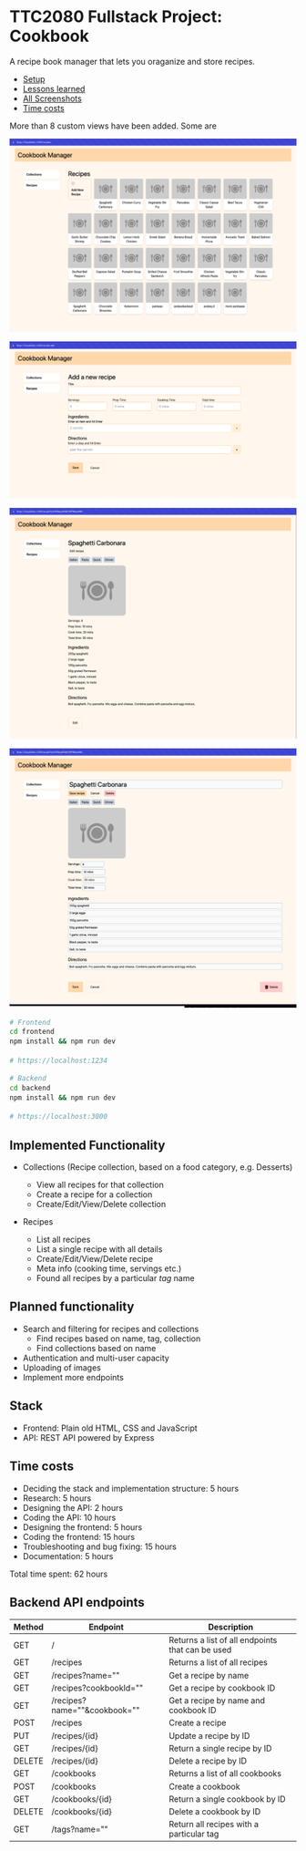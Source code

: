 # TTC2080 Fullstack Project: Cookbook

A recipe book manager that lets you oraganize and store recipes.

- [Setup](./docs/setup.md)
- [Lessons learned](./docs/lessons-learned.md)
- [All Screenshots](./screenshots/)
- [Time costs](#time-costs)

More than 8 custom views have been added. Some are

![Recipes landing page](./screenshots/recipe-listing.png)

![Add new recipe](./screenshots/recipe-add.png)

![View recipe](./screenshots/recipe.png)

![Edit recipe](./screenshots/recipe-edit.png)

```bash
# Frontend
cd frontend
npm install && npm run dev

# https://localhost:1234
```

```bash
# Backend
cd backend
npm install && npm run dev

# https://localhost:3000
```

## Implemented Functionality

- Collections (Recipe collection, based on a food category, e.g. Desserts)

  - View all recipes for that collection
  - Create a recipe for a collection
  - Create/Edit/View/Delete collection

- Recipes
  - List all recipes
  - List a single recipe with all details
  - Create/Edit/View/Delete recipe
  - Meta info (cooking time, servings etc.)
  - Found all recipes by a particular _tag_ name

## Planned functionality

- Search and filtering for recipes and collections
  - Find recipes based on name, tag, collection
  - Find collections based on name
- Authentication and multi-user capacity
- Uploading of images
- Implement more endpoints

## Stack

- Frontend: Plain old HTML, CSS and JavaScript
- API: REST API powered by Express

## Time costs

- Deciding the stack and implementation structure: 5 hours
- Research: 5 hours
- Designing the API: 2 hours
- Coding the API: 10 hours
- Designing the frontend: 5 hours
- Coding the frontend: 15 hours
- Troubleshooting and bug fixing: 15 hours
- Documentation: 5 hours

Total time spent: 62 hours

## Backend API endpoints

| Method | Endpoint                     | Description                                      |
| ------ | ---------------------------- | ------------------------------------------------ |
| GET    | /                            | Returns a list of all endpoints that can be used |
| GET    | /recipes                     | Returns a list of all recipes                    |
| GET    | /recipes?name=""             | Get a recipe by name                             |
| GET    | /recipes?cookbookId=""       | Get a recipe by cookbook ID                      |
| GET    | /recipes?name=""&cookbook="" | Get a recipe by name and cookbook ID             |
| POST   | /recipes                     | Create a recipe                                  |
| PUT    | /recipes/{id}                | Update a recipe by ID                            |
| GET    | /recipes/{id}                | Return a single recipe by ID                     |
| DELETE | /recipes/{id}                | Delete a recipe by ID                            |
| GET    | /cookbooks                   | Returns a list of all cookbooks                  |
| POST   | /cookbooks                   | Create a cookbook                                |
| GET    | /cookbooks/{id}              | Return a single cookbook by ID                   |
| DELETE | /cookbooks/{id}              | Delete a cookbook by ID                          |
| GET    | /tags?name=""                | Return all recipes with a particular tag         |
